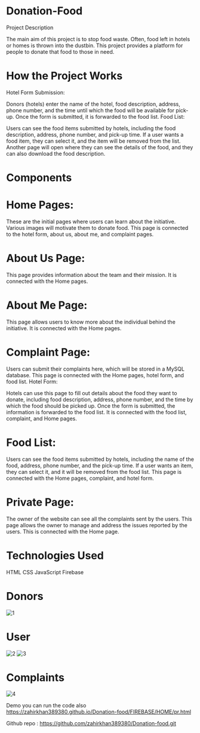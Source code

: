 # Donation-Food

Project Description


The main aim of this project is to stop food waste. Often, food left in hotels or homes is thrown into the dustbin. This project provides a platform for people to donate that food to those in need.

# How the Project Works

Hotel Form Submission:

Donors (hotels) enter the name of the hotel, food description, address, phone number, and the time until which the food will be available for pick-up.
Once the form is submitted, it is forwarded to the food list.
Food List:

Users can see the food items submitted by hotels, including the food description, address, phone number, and pick-up time.
If a user wants a food item, they can select it, and the item will be removed from the list. Another page will open where they can see the details of the food, and they can also download the food description.
# Components 

# Home Pages:

These are the initial pages where users can learn about the initiative. Various images will motivate them to donate food.
This page is connected to the hotel form, about us, about me, and complaint pages.


# About Us Page:

This page provides information about the team and their mission.
It is connected with the Home pages.


# About Me Page:

This page allows users to know more about the individual behind the initiative.
It is connected with the Home pages.


# Complaint Page:

Users can submit their complaints here, which will be stored in a MySQL database.
This page is connected with the Home pages, hotel form, and food list.
Hotel Form:

Hotels can use this page to fill out details about the food they want to donate, including food description, address, phone number, and the time by which the food should be picked up.
Once the form is submitted, the information is forwarded to the food list.
It is connected with the food list, complaint, and Home pages.


# Food List:

Users can see the food items submitted by hotels, including the name of the food, address, phone number, and the pick-up time.
If a user wants an item, they can select it, and it will be removed from the food list.
This page is connected with the Home pages, complaint, and hotel form.


# Private Page:

The owner of the website can see all the complaints sent by the users. This page allows the owner to manage and address the issues reported by the users.
This is connected with the Home page.

# Technologies Used
HTML
CSS
JavaScript
Firebase

# Donors


![1](https://github.com/user-attachments/assets/f369da32-dbac-43f0-8caf-a4524742c52b)

# User

![2](https://github.com/user-attachments/assets/19fff661-eb7e-404e-ab74-a0016be52320)
![3](https://github.com/user-attachments/assets/2b0f6388-e161-4b22-b375-ac0a11e5dc7b)

# Complaints

![4](https://github.com/user-attachments/assets/43bb3f2e-baa3-492d-bb02-967b27085d06)

Demo you can run the code also
https://zahirkhan389380.github.io/Donation-food/FIREBASE/HOME/pr.html


Github repo : https://github.com/zahirkhan389380/Donation-food.git
